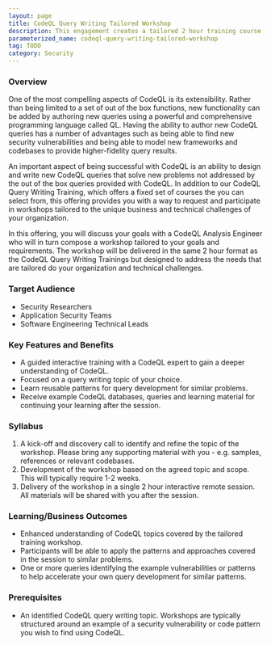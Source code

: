 ```yaml
---
layout: page
title: CodeQL Query Writing Tailored Workshop
description: This engagement creates a tailored 2 hour training course for using CodeQL to find a security vulnerbility or pattern of your choice.
parameterized_name: codeql-query-writing-tailored-workshop
tag: TODO
category: Security
---
```


### Overview

One of the most compelling aspects of CodeQL is its extensibility. Rather than
being limited to a set of out of the box functions, new functionality can be
added by authoring new queries using a powerful and comprehensive programming
language called QL. Having the ability to author new CodeQL queries has a number
of advantages such as being able to find new security vulnerabilities and being
able to model new frameworks and codebases to provide higher-fidelity
query results.

An important aspect of being successful with CodeQL is an ability to design and
write new CodeQL queries that solve new problems not addressed by the out of the
box queries provided with CodeQL. In addition to our CodeQL
Query Writing Training, which offers a fixed set of courses the you can select
from, this offering provides you with a way to request and participate in
workshops tailored to the unique business and technical challenges of your
organization.

In this offering, you will discuss your goals with a CodeQL Analysis Engineer
who will in turn compose a workshop tailored to your goals and requirements. The
workshop will be delivered in the same 2 hour format as the CodeQL Query Writing
Trainings but designed to address the needs that are tailored do your
organization and technical challenges.  

### Target Audience

- Security Researchers
- Application Security Teams
- Software Engineering Technical Leads

### Key Features and Benefits

- A guided interactive training with a CodeQL expert to gain a deeper understanding of CodeQL.
- Focused on a query writing topic of your choice.
- Learn reusable patterns for query development for similar problems.
- Receive example CodeQL databases, queries and learning material for continuing your learning after the session.

### Syllabus

 1. A kick-off and discovery call to identify and refine the topic of the workshop. Please bring any supporting material with you - e.g. samples, references or relevant codebases.
 2. Development of the workshop based on the agreed topic and scope. This will typically require 1-2 weeks.
 3. Delivery of the workshop in a single 2 hour interactive remote session. All materials will be shared with you after the session.

### Learning/Business Outcomes

- Enhanced understanding of CodeQL topics covered by the tailored training workshop.
- Participants will be able to apply the patterns and approaches covered in the session to similar problems.
- One or more queries identifying the example vulnerabilities or patterns to help accelerate your own query development for similar patterns.
  
### Prerequisites

- An identified CodeQL query writing topic. Workshops are typically structured around an example of a security vulnerability or code pattern you wish to find using CodeQL.